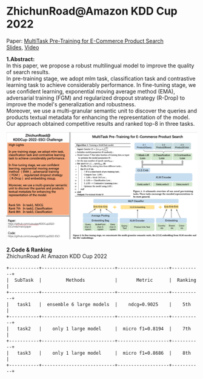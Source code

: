 # ZhichunRoad@Amazon KDD Cup 2022   
Paper: [MultiTask Pre-Training for E-Commerce Product Search](https://amazonkddcup.github.io/papers/4952.pdf)      
[Slides](https://amazonkddcup.github.io/slides/4952.pdf), [Video](https://www.youtube.com/watch?v=1Hb9U8ds4VU&feature=youtu.be)     
   
**1.Abstract:**    
In this paper, we propose a robust multilingual model to improve the quality of search results.   
In pre-training stage, we adopt mlm task, classification task and contrastive learning task to achieve considerably performance. In fine-tuning stage, we use confident learning, exponential moving average method (EMA), adversarial training (FGM) and regularized dropout strategy (R-Drop) to improve the model's generalization and robustness.      
Moreover, we use a multi-granular semantic unit to discover the queries and products textual metadata for enhancing the representation of the model.   
Our approach obtained competitive results and ranked top-8 in three tasks.     
      
![](./paper/poster_presentation.png)    
   
   
     
**2.Code & Ranking**     
ZhichunRoad At Amazon KDD Cup 2022    
```
+-----------+---------------------------+-------------------+-----------+
|  SubTask  |         Methods           |       Metric      |  Ranking  |
+-----------+---------------------------+-------------------+-----------+
|   task1   |  ensemble 6 large models  |    ndcg=0.9025    |    5th    |
+-----------+---------------------------+-------------------+-----------+
|   task2   |    only 1 large model     |  micro f1=0.8194  |    7th    |
+-----------+---------------------------+-------------------+-----------+
|   task3   |    only 1 large model     |  micro f1=0.8686  |    8th    |
+-----------+---------------------------+-------------------+-----------+
```

